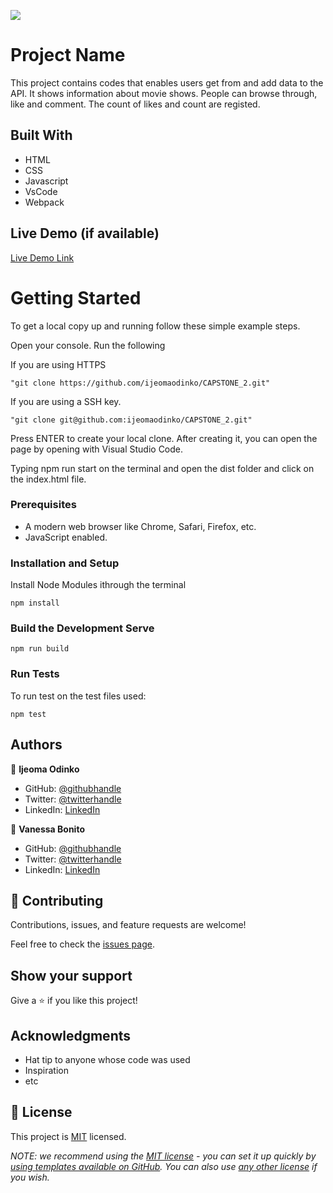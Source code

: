 ![](https://img.shields.io/badge/Microverse-blueviolet)

# Project Name

This project contains codes that enables users get from and add data to the API. It shows information about movie shows. People can browse through, like and comment. The count of likes and count are registed.


## Built With

- HTML
- CSS
- Javascript
- VsCode
- Webpack

## Live Demo (if available)

[Live Demo Link](https://livedemo.com)


# Getting Started

To get a local copy up and running follow these simple example steps.

Open your console. Run the following 

If you are using HTTPS

    "git clone https://github.com/ijeomaodinko/CAPSTONE_2.git" 

If you are using a SSH key.

    "git clone git@github.com:ijeomaodinko/CAPSTONE_2.git" 


Press ENTER to create your local clone. After creating it, you can open the page by opening with Visual Studio Code. 


Typing    npm run start on the terminal and  open the dist folder and click on the index.html file.


### Prerequisites
- A modern web browser like Chrome, Safari, Firefox, etc.
- JavaScript enabled.


### Installation and Setup
Install Node Modules ithrough the terminal 

    npm install 


### Build the Development Serve 

    npm run build


### Run Tests

To run test on the test files used:

    npm test 


## Authors

👤 **Ijeoma Odinko**

- GitHub: [@githubhandle](https://github.com/ijeomaodinko)
- Twitter: [@twitterhandle](https://twitter.com/iodinko)
- LinkedIn: [LinkedIn](https://linkedin.com/in/ijeomaodinko)


👤 **Vanessa Bonito**

- GitHub: [@githubhandle](https://github.com/githubhandle)
- Twitter: [@twitterhandle](https://twitter.com/twitterhandle)
- LinkedIn: [LinkedIn](https://linkedin.com/in/linkedinhandle)



## 🤝 Contributing

Contributions, issues, and feature requests are welcome!

Feel free to check the [issues page](../../issues/).


## Show your support

Give a ⭐️ if you like this project!


## Acknowledgments

- Hat tip to anyone whose code was used
- Inspiration
- etc

## 📝 License

This project is [MIT](./LICENSE) licensed.

_NOTE: we recommend using the [MIT license](https://choosealicense.com/licenses/mit/) - you can set it up quickly by [using templates available on GitHub](https://docs.github.com/en/communities/setting-up-your-project-for-healthy-contributions/adding-a-license-to-a-repository). You can also use [any other license](https://choosealicense.com/licenses/) if you wish._
